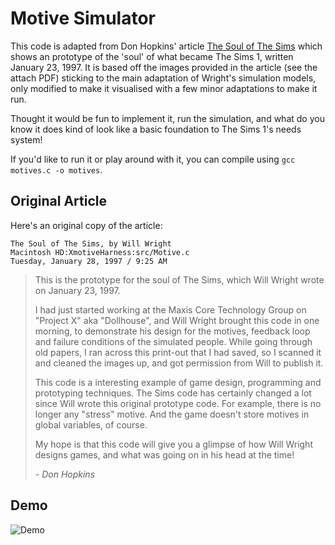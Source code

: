 # Motive Simulator

This code is adapted from Don Hopkins' article [The Soul of The Sims](http://www.donhopkins.com/home/images/Sims/) which shows an prototype of the 'soul' of what became The Sims 1, written January 23, 1997. It is based off the images provided in the article (see the attach PDF) sticking to the main adaptation of Wright's simulation models, only modified to make it visualised with a few minor adaptations to make it run.

Thought it would be fun to implement it, run the simulation, and what do you know it does kind of look like a basic foundation to The Sims 1's needs system!

If you'd like to run it or play around with it, you can compile using `gcc motives.c -o motives`.

## Original Article

Here's an original copy of the article:

>
```
The Soul of The Sims, by Will Wright 
Macintosh HD:XmotiveHarness:src/Motive.c 
Tuesday, January 28, 1997 / 9:25 AM
```
> This is the prototype for the soul of The Sims, which Will Wright wrote on January 23, 1997.
> 
> I had just started working at the Maxis Core Technology Group on "Project X" aka "Dollhouse", and Will Wright brought this code in one morning, to demonstrate his design for the motives, feedback loop and failure conditions of the simulated people. While going through old papers, I ran across this print-out that I had saved, so I scanned it and cleaned the images up, and got permission from Will to publish it.
> 
> This code is a interesting example of game design, programming and prototyping techniques. The Sims code has certainly changed a lot since Will wrote this original prototype code. For example, there is no longer any "stress" motive. And the game doesn't store motives in global variables, of course.
> 
> My hope is that this code will give you a glimpse of how Will Wright designs games, and what was going on in his head at the time!
>
> _- Don Hopkins_

## Demo

![Demo](https://raw.githubusercontent.com/alexcu/motives-simulator/master/demo.gif)

